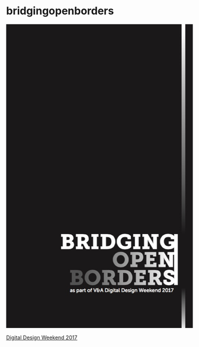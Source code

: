 # bridgingopenborders




![Image](_contributions/Images/BOB_CoverImage.jpg)


[Digital Design Weekend 2017](https://www.vam.ac.uk/event/dA7KWKAN/digital-design-weekend-2017)
